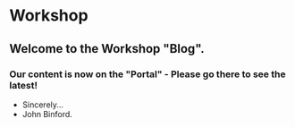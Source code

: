 # Workshop

## Welcome to the Workshop "Blog".
### Our content is now on the "Portal"  -  Please go there to see the latest!

-  Sincerely...
-  John Binford.

